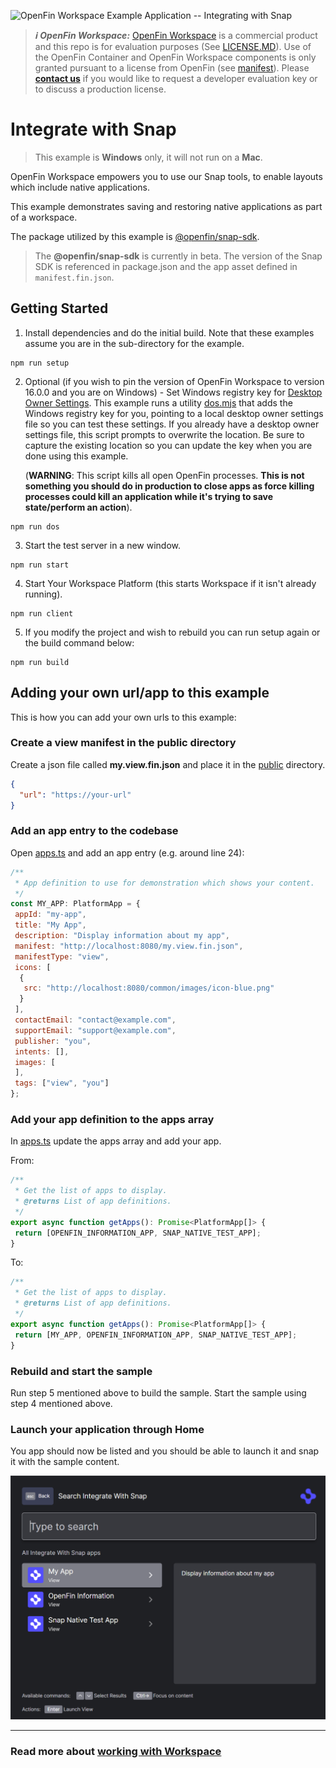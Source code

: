 ![OpenFin Workspace Example Application -- Integrating with Snap](../../assets/OpenFin-Workspace-Starter.png)

> **_:information_source: OpenFin Workspace:_** [OpenFin Workspace](https://www.openfin.co/workspace/) is a commercial product and this repo is for evaluation purposes (See [LICENSE.MD](LICENSE.MD)). Use of the OpenFin Container and OpenFin Workspace components is only granted pursuant to a license from OpenFin (see [manifest](public/manifest.fin.json)). Please [**contact us**](https://www.openfin.co/workspace/poc/) if you would like to request a developer evaluation key or to discuss a production license.

# Integrate with Snap

> This example is **Windows** only, it will not run on a **Mac**.

OpenFin Workspace empowers you to use our Snap tools, to enable layouts which include native applications.

This example demonstrates saving and restoring native applications as part of a workspace.

The package utilized by this example is [@openfin/snap-sdk](https://www.npmjs.com/package/@openfin/snap-sdk).

> The **@openfin/snap-sdk** is currently in beta. The version of the Snap SDK is referenced in package.json and the app asset defined in `manifest.fin.json`.

## Getting Started

1. Install dependencies and do the initial build. Note that these examples assume you are in the sub-directory for the example.

```shell
npm run setup
```

2. Optional (if you wish to pin the version of OpenFin Workspace to version 16.0.0 and you are on Windows) - Set Windows registry key for [Desktop Owner Settings](https://developers.openfin.co/docs/desktop-owner-settings).
   This example runs a utility [dos.mjs](./scripts/dos.mjs) that adds the Windows registry key for you, pointing to a local desktop owner
   settings file so you can test these settings. If you already have a desktop owner settings file, this script prompts to overwrite the location. Be sure to capture the existing location so you can update the key when you are done using this example.

   (**WARNING**: This script kills all open OpenFin processes. **This is not something you should do in production to close apps as force killing processes could kill an application while it's trying to save state/perform an action**).

```shell
npm run dos
```

3. Start the test server in a new window.

```shell
npm run start
```

4. Start Your Workspace Platform (this starts Workspace if it isn't already running).

```shell
npm run client
```

5. If you modify the project and wish to rebuild you can run setup again or the build command below:

```shell
npm run build
```

## Adding your own url/app to this example

This is how you can add your own urls to this example:

### Create a view manifest in the public directory

Create a json file called **my.view.fin.json** and place it in the [public](./public/) directory.

```json
{
  "url": "https://your-url"
}
```

### Add an app entry to the codebase

Open [apps.ts](./client/src/apps.ts) and add an app entry (e.g. around line 24):

```javascript
/**
 * App definition to use for demonstration which shows your content.
 */
const MY_APP: PlatformApp = {
 appId: "my-app",
 title: "My App",
 description: "Display information about my app",
 manifest: "http://localhost:8080/my.view.fin.json",
 manifestType: "view",
 icons: [
  {
   src: "http://localhost:8080/common/images/icon-blue.png"
  }
 ],
 contactEmail: "contact@example.com",
 supportEmail: "support@example.com",
 publisher: "you",
 intents: [],
 images: [
 ],
 tags: ["view", "you"]
};
```

### Add your app definition to the apps array

In [apps.ts](./client/src/apps.ts) update the apps array and add your app.

From:

```javascript
/**
 * Get the list of apps to display.
 * @returns List of app definitions.
 */
export async function getApps(): Promise<PlatformApp[]> {
 return [OPENFIN_INFORMATION_APP, SNAP_NATIVE_TEST_APP];
}
```

To:

```javascript
/**
 * Get the list of apps to display.
 * @returns List of app definitions.
 */
export async function getApps(): Promise<PlatformApp[]> {
 return [MY_APP, OPENFIN_INFORMATION_APP, SNAP_NATIVE_TEST_APP];
}
```

### Rebuild and start the sample

Run step 5 mentioned above to build the sample. Start the sample using step 4 mentioned above.

### Launch your application through Home

You app should now be listed and you should be able to launch it and snap it with the sample content.

![Launch Your App](my-app.png)

---

### Read more about [working with Workspace](https://developers.openfin.co/of-docs/docs/overview-of-workspace)
